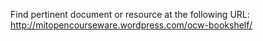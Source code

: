 Find pertinent document or resource at the following URL:
http://mitopencourseware.wordpress.com/ocw-bookshelf/
